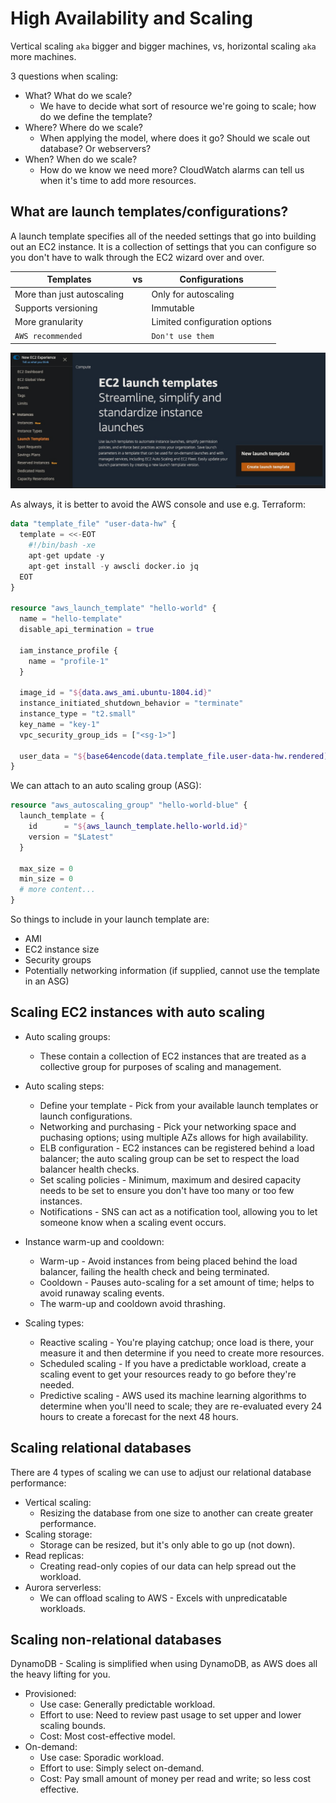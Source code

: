 # High Availability and Scaling

Vertical scaling `aka` bigger and bigger machines, vs, horizontal scaling `aka` more machines.

3 questions when scaling:
- What? What do we scale?
  - We have to decide what sort of resource we're going to scale; how do we define the template?
- Where? Where do we scale?
  - When applying the model, where does it go? Should we scale out database? Or webservers?
- When? When do we scale?
  - How do we know we need more? CloudWatch alarms can tell us when it's time to add more resources.

## What are launch templates/configurations?

A launch template specifies all of the needed settings that go into building out an EC2 instance.
It is a collection of settings that you can configure so you don't have to walk through the EC2 wizard over and over.

| Templates                  | vs  | Configurations                |
|----------------------------|-----|-------------------------------|
| More than just autoscaling |     | Only for autoscaling          |
| Supports versioning        |     | Immutable                     |
| More granularity           |     | Limited configuration options |
| `AWS recommended`          |     | `Don't use them`              |

![Launch template](images/launch-template.jpg)

As always, it is better to avoid the AWS console and use e.g. Terraform:
```terraform
data "template_file" "user-data-hw" {
  template = <<-EOT
    #!/bin/bash -xe
    apt-get update -y
    apt-get install -y awscli docker.io jq
  EOT
}

resource "aws_launch_template" "hello-world" {
  name = "hello-template"
  disable_api_termination = true
  
  iam_instance_profile {
    name = "profile-1"
  }
  
  image_id = "${data.aws_ami.ubuntu-1804.id}"
  instance_initiated_shutdown_behavior = "terminate"
  instance_type = "t2.small"
  key_name = "key-1"
  vpc_security_group_ids = ["<sg-1>"]

  user_data = "${base64encode(data.template_file.user-data-hw.rendered)}"
}
```

We can attach to an auto scaling group (ASG):

```terraform
resource "aws_autoscaling_group" "hello-world-blue" {
  launch_template = {
    id      = "${aws_launch_template.hello-world.id}"
    version = "$Latest"
  }
  
  max_size = 0
  min_size = 0
  # more content...
}
```

So things to include in your launch template are:
- AMI
- EC2 instance size
- Security groups
- Potentially networking information (if supplied, cannot use the template in an ASG)

## Scaling EC2 instances with auto scaling

- Auto scaling groups:
  - These contain a collection of EC2 instances that are treated as a collective group for purposes of scaling and management.

- Auto scaling steps:
  - Define your template - Pick from your available launch templates or launch configurations.
  - Networking and purchasing - Pick your networking space and puchasing options; using multiple AZs allows for high availability.
  - ELB configuration - EC2 instances can be registered behind a load balancer; the auto scaling group can be set to respect the load balancer health checks.
  - Set scaling policies - Minimum, maximum and desired capacity needs to be set to ensure you don't have too many or too few instances.
  - Notifications - SNS can act as a notification tool, allowing you to let someone know when a scaling event occurs.

- Instance warm-up and cooldown:
  - Warm-up - Avoid instances from being placed behind the load balancer, failing the health check and being terminated.
  - Cooldown - Pauses auto-scaling for a set amount of time; helps to avoid runaway scaling events.
  - The warm-up and cooldown avoid thrashing.

- Scaling types:
  - Reactive scaling - You're playing catchup; once load is there, your measure it and then determine if you need to create more resources.
  - Scheduled scaling - If you have a predictable workload, create a scaling event to get your resources ready to go before they're needed.
  - Predictive scaling - AWS used its machine learning algorithms to determine when you'll need to scale; they are re-evaluated every 24 hours to create a forecast for the next 48 hours.

## Scaling relational databases

There are 4 types of scaling we can use to adjust our relational database performance:
- Vertical scaling:
  - Resizing the database from one size to another can create greater performance.
- Scaling storage:
  - Storage can be resized, but it's only able to go up (not down).
- Read replicas:
  - Creating read-only copies of our data can help spread out the workload.
- Aurora serverless:
  - We can offload scaling to AWS - Excels with unpredicatable workloads.

## Scaling non-relational databases

DynamoDB - Scaling is simplified when using DynamoDB, as AWS does all the heavy lifting for you.
- Provisioned:
  - Use case: Generally predictable workload.
  - Effort to use: Need to review past usage to set upper and lower scaling bounds.
  - Cost: Most cost-effective model.
- On-demand:
  - Use case: Sporadic workload.
  - Effort to use: Simply select on-demand.
  - Cost: Pay small amount of money per read and write; so less cost effective.